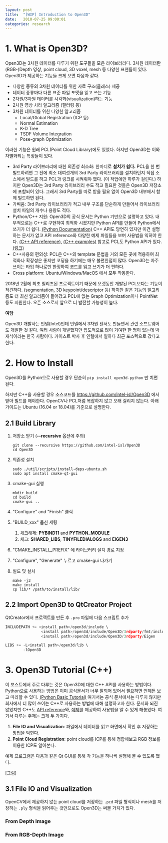 ```yaml
---
layout: post
title:  "[WIP] Introduction to Open3D"
date:   2010-07-25 09:00:01
categories: research
---
```




# 1. What is Open3D?

Open3D는 3차원 데이터를 다루기 위한 도구들을 모은 라이브러리다. 3차원 데이터란 (RGB-)Depth 영상, point cloud, 3D voxel, mesh 등 다양한 표현들이 있다. Open3D가 제공하는 기능들 크게 보면 다음과 같다.

- 다양한 종류의 3차원 데이터를 위한 자료 구조(클래스) 제공
- 데이터 종류마다 다른 표준 파일 포맷을 읽고 쓰는 기능
- 2차원/3차원 데이터를 시각화(visualization)하는 기능
- 2차원 영상 처리 알고리즘 (필터링 등)
- 3차원 데이터를 위한 다양한 알고리즘
  - Local/Global Registration (ICP 등)
  - Normal Estimation
  - K-D Tree
  - TSDF Volume Integration
  - Pose-graph Optimization

이러한 기능은 원래 PCL(Point Cloud Library)에도 있었다. 하지만 Open3D는 이와 차별화되는 특징들이 있다. 

- 3rd Party 라이브러리에 대한 의존성 최소화: 한마디로 **설치가 쉽다.** PCL을 한 번 빌드하려면 그 전에 최소 대여섯개의 3rd Party 라이브러리를 설치하던지 직접 소스에서 빌드를 하고 PCL과 링크를 시켜줘야 했다. (이 작업에만 하루가 걸린다.) 하지만 Open3D는 3rd Party 라이브러리 수도 적고 필요한 것들은 Open3D 저장소에 포함되어 있다. 그래서 3rd Party를 따로 받을 필요 없이 Open3D 내부에서 함께 빌드하면 된다.
- 가벼움: 3rd Party 라이브러리가 적고 내부 구조를 단순하게 만들어서 라이브러리 설치 파일의 개수나 용량도 적다.
- Python/C++ 지원: Open3D의 공식 문서는 Python 기반으로 설명하고 있다. 내부적으로는 C++로 구현하여 최적화 시켰지만 Python API를 만들어 Python에서 쓰기가 더 쉽다. [(Python Documentation)](http://www.open3d.org/docs/release/) C++ API도 당연히 있지만 이건 설명하는 문서가 없고 API reference와 다양한 예제 파일들을 보며 사용법을 익혀야 한다. [(C++ API reference)](http://www.open3d.org/docs/release/cpp_api/index.html), [(C++ examples)](https://github.com/intel-isl/Open3D/tree/master/examples/Cpp) 참고로 PCL도 Python API가 있다. [(링크)](https://github.com/strawlab/python-pcl)
- C++사용의 편의성: PCL은 C++의 template 문법을 거의 모든 곳에 적용하여 최적화나 확장성은 좋지만 코딩을 하기에는 매우 불편한점이 많다. Open3D는 자주 쓰이는 타입 하나로만 한정하여 코드를 읽고 쓰기가 더 편하다.
- Cross platform: Ubuntu/Windows/MacOS 에서 모두 작동한다. 

2018년 2월에 최초 릴리즈된 프로젝트이기 때문에 오랫동안 개발된 PCL보다는 기능이 적긴하다. (segmentation, 3D keypoint/descriptor 등) 하지만 같은 기능의 알고리즘도 더 최신 알고리즘이 들어갔고 PCL에 없는 Graph Optimization이나 PointNet 등도 지원한다. 오픈 소스로서 앞으로 더 발전할 가능성이 높다.

**여담**  

Open3D 개발사는 인텔(Intel)인데 인텔에서 3차원 센서도 만들면서 관련 소프트웨어도 개발한 것 같다. 여러 사람이 개발했지만 압도적으로 많이 기여한 한 명이 있는데 박재식이라는 한국 사람이다. 카이스트 박사 후 인텔에서 일하다 최근 포스텍으로 갔다고 한다.



# 2. How to Install

Open3D를 Python으로 사용할 경우 단순히 `pip install open3d-python` 만 치면 된다.  

하지만 C++을 사용할 경우 소스코드를 <https://github.com/intel-isl/Open3D> 에서 받아 빌드를 해야한다. OpenCV나 PCL처럼 복잡하지 않고 오래 걸리지 않는다. 아래 가이드는 Ubuntu (16.04 or 18.04)를 기준으로 설명한다.



## 2.1 Build Library


1. 저장소 받기 (**--recursive** 옵션에 주의)

   ```
   git clone --recursive https://github.com/intel-isl/Open3D
   cd Open3D
   ```

2. 의존성 설치

   ```
   sudo ./util/scripts/install-deps-ubuntu.sh
   sudo apt install cmake-qt-gui
   ```

3. cmake-gui 실행

   ```
   mkdir build
   cd build
   cmake-gui ..
   ```

4. "Configure" and "Finish" 클릭

5. "BUILD_xxx" 옵션 세팅

   1. 체크해제: **PYBIND11** and **PYTHON_MODULE**
   2. 체크: **SHARED_LIBS**, **TINYFILEDIALOGS** and **EIGEN3**

6. "CMAKE_INSTALL_PREFIX" 에 라이브러리 설치 경로 지정

7. "Configure", "Generate" 누르고 cmake-gui 나가기

8. 빌드 및 설치

   ```
   make -j3
   make install
   cp lib/* /path/to/install/lib/
   ```



## 2.2 Import Open3D to QtCreator Project

QtCreator에서 프로젝트를 만든 후 `.pro` 파일에 다음 스크립트 추가

```c
INCLUDEPATH += <install path>/open3d/include \
                <install path>/open3d/include/Open3D/3rdparty/fmt/include \
                <install path>/open3d/include/Open3D/3rdparty/Eigen

LIBS += -L<install path>/open3d/lib \
        -lOpen3D
```



# 3. Open3D Tutorial (C++)

이 포스트에서 주로 다루는 것은 Open3D에 대한 C++ API를 사용하는 방법이다. Python으로 사용하는 방법은 이미 공식문서가 너무 잘되어 있어서 필요하면 언제든 보고 따라할 수 있다. [(Python Basic Tutorial)](http://www.open3d.org/docs/release/tutorial/Basic/index.html) 여기서는 공식 문서에서는 다루지 않지만 회사에서 더 많이 쓰이는 C++로 사용하는 방법에 대해 설명하고자 한다. 문서화 되진 않았지만 C++도 [API reference](http://www.open3d.org/docs/release/cpp_api/index.html)와, [예제](https://github.com/intel-isl/Open3D/tree/master/examples/Cpp)를 제공하여 사용법을 알 수 있게 해놓았다. 여기서 다루는 주제는 크게 두 가지다.

1. **File IO and Visualization**: 파일에서 데이터를 읽고 화면에서 확인 후 저장하는 방법을 익힌다.
2. **Point Cloud Registration**: point cloud를 ICP를 통해 정합해보고 RGB 정보를 이용한 ICP도 알아본다.

예제 프로그램은 다음과 같은 Qt GUI를 통해 각 기능을 하나씩 실행해 볼 수 있도록 했다.  

[그림]



## 3.1 File IO and Visualization

OpenCV에서 제공하지 않는 point cloud를 저장하는 `.pcd` 파일 형식이나 mesh를 저장하는 `.ply` 형식을 읽어주는 것만으로도 Open3D는 써볼 가치가 있다. 



###  From Depth Image





### From RGB-Depth Image




